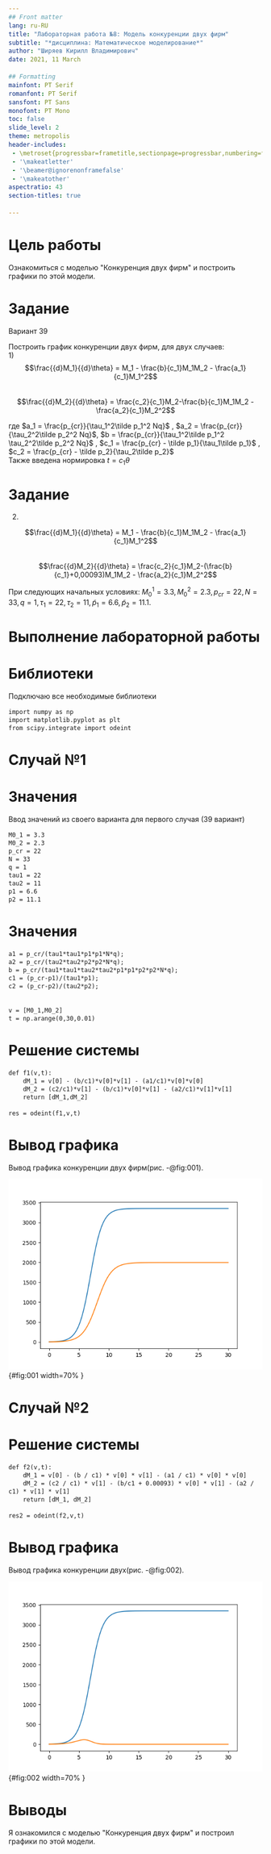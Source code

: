 ```yaml
---
## Front matter
lang: ru-RU
title: "Лабораторная работа №8: Модель конкуренции двух фирм"
subtitle: "*дисциплина: Математическое моделирование*"
author: "Ширяев Кирилл Владимирович"
date: 2021, 11 March

## Formatting
mainfont: PT Serif
romanfont: PT Serif
sansfont: PT Sans
monofont: PT Mono
toc: false
slide_level: 2
theme: metropolis
header-includes:
 - \metroset{progressbar=frametitle,sectionpage=progressbar,numbering=fraction}
 - '\makeatletter'
 - '\beamer@ignorenonframefalse'
 - '\makeatother'
aspectratio: 43
section-titles: true

---
```


# Цель работы

Ознакомиться с моделью "Конкуренция двух фирм" и построить графики по этой модели.

# Задание

Вариант 39

Построить график конкуренции двух фирм, для двух случаев:  
1)
  $$\frac{{d}M_1}{{d}\theta} = M_1 - \frac{b}{c_1}M_1M_2 - \frac{a_1}{c_1}M_1^2$$  
  $$\frac{{d}M_2}{{d}\theta} = \frac{c_2}{c_1}M_2-\frac{b}{c_1}M_1M_2 - \frac{a_2}{c_1}M_2^2$$  
  
где $a_1 = \frac{p_{cr}}{\tau_1^2\tilde p_1^2 Nq}$ , $a_2 = \frac{p_{cr}}{\tau_2^2\tilde p_2^2 Nq}$, $b = \frac{p_{cr}}{\tau_1^2\tilde p_1^2 \tau_2^2\tilde p_2^2 Nq}$ , $c_1 = \frac{p_{cr} - \tilde p_1}{\tau_1\tilde p_1}$ , $c_2 = \frac{p_{cr} - \tilde p_2}{\tau_2\tilde p_2}$  
Также введена нормировка  $t = c_1\theta$

# Задание

2)  
  $$\frac{{d}M_1}{{d}\theta} = M_1 - \frac{b}{c_1}M_1M_2 - \frac{a_1}{c_1}M_1^2$$  
  $$\frac{{d}M_2}{{d}\theta} = \frac{c_2}{c_1}M_2-(\frac{b}{c_1}+0,00093)M_1M_2 - \frac{a_2}{c_1}M_2^2$$

При следующих начальных условиях: $M_0^1 = 3.3, M_0^2 = 2.3, p_{cr} = 22, N = 33, q = 1, \tau_1 = 22, \tau_2 = 11, \tilde p_1 = 6.6, \tilde p_2 = 11.1$.

# Выполнение лабораторной работы

# Библиотеки

Подключаю все необходимые библиотеки

```
import numpy as np
import matplotlib.pyplot as plt
from scipy.integrate import odeint
```

# Случай №1
# Значения
Ввод значений из своего варианта для первого случая (39 вариант)
```
M0_1 = 3.3
M0_2 = 2.3
p_cr = 22
N = 33
q = 1
tau1 = 22
tau2 = 11
p1 = 6.6
p2 = 11.1
```
# Значения
```
a1 = p_cr/(tau1*tau1*p1*p1*N*q);
a2 = p_cr/(tau2*tau2*p2*p2*N*q);
b = p_cr/(tau1*tau1*tau2*tau2*p1*p1*p2*p2*N*q);
c1 = (p_cr-p1)/(tau1*p1);
c2 = (p_cr-p2)/(tau2*p2);


v = [M0_1,M0_2]
t = np.arange(0,30,0.01)
```
# Решение системы
```
def f1(v,t):
    dM_1 = v[0] - (b/c1)*v[0]*v[1] - (a1/c1)*v[0]*v[0]
    dM_2 = (c2/c1)*v[1] - (b/c1)*v[0]*v[1] - (a2/c1)*v[1]*v[1]
    return [dM_1,dM_2]

res = odeint(f1,v,t)
```
# Вывод графика

Вывод графика конкуренции двух фирм(рис. -@fig:001).

![Вывод графика №1](images/lab8_1.png){#fig:001 width=70% }

# Случай №2
# Решение системы
```
def f2(v,t):
    dM_1 = v[0] - (b / c1) * v[0] * v[1] - (a1 / c1) * v[0] * v[0]
    dM_2 = (c2 / c1) * v[1] - (b/c1 + 0.00093) * v[0] * v[1] - (a2 / c1) * v[1] * v[1]
    return [dM_1, dM_2]

res2 = odeint(f2,v,t)
```
# Вывод графика

Вывод графика конкуренции двух(рис. -@fig:002).

![Вывод графика №2](images/lab8_2.png){#fig:002 width=70% }

# Выводы

Я ознакомился с моделью "Конкуренция двух фирм" и построил графики по этой модели.